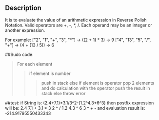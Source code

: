 ## Description
It is to evaluate the value of an arithmetic expression in Reverse Polish Notation.
Valid operators are +, -, *, /. Each operand may be an integer or another expression. 

For example:
["2", "1", "+", "3", "*"] -> ((2 + 1) * 3) -> 9
["4", "13", "5", "/", "+"] -> (4 + (13 / 5)) -> 6

##Sudo code:
>For each element
>>if element is number
>>>push in stack
>>else if element is operator
>>>pop 2 elements and do calculation with the operator
>>>push the result in stack
>>else throw error
  

  
##test:
 if String is: (2.4+7.1)*3.1/3^2-(1.2^4.3+6^3)
 then postfix expression will be: 2.4 7.1 + 3.1 * 3 2 ^ / 1.2 4.3 ^ 6 3 ^ + -
 and evaluation result is: -214.91795550433343


